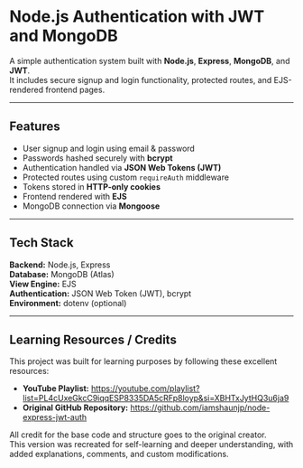 # Node.js Authentication with JWT and MongoDB

A simple authentication system built with **Node.js**, **Express**, **MongoDB**, and **JWT**.  
It includes secure signup and login functionality, protected routes, and EJS-rendered frontend pages.

---

## Features

- User signup and login using email & password
- Passwords hashed securely with **bcrypt**
- Authentication handled via **JSON Web Tokens (JWT)**
- Protected routes using custom `requireAuth` middleware
- Tokens stored in **HTTP-only cookies**
- Frontend rendered with **EJS**
- MongoDB connection via **Mongoose**

---

## Tech Stack

**Backend:** Node.js, Express  
**Database:** MongoDB (Atlas)  
**View Engine:** EJS  
**Authentication:** JSON Web Token (JWT), bcrypt  
**Environment:** dotenv (optional)

---

## Learning Resources / Credits

This project was built for learning purposes by following these excellent resources:

- **YouTube Playlist:** https://youtube.com/playlist?list=PL4cUxeGkcC9iqqESP8335DA5cRFp8loyp&si=XBHTxJytHQ3u6ja9
- **Original GitHub Repository:** https://github.com/iamshaunjp/node-express-jwt-auth

All credit for the base code and structure goes to the original creator.  
This version was recreated for self-learning and deeper understanding, with added explanations, comments, and custom modifications.

